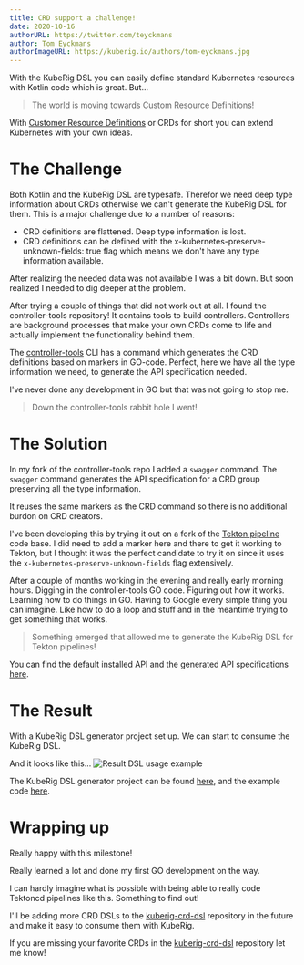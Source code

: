 ```yaml
---
title: CRD support a challenge!
date: 2020-10-16
authorURL: https://twitter.com/teyckmans
author: Tom Eyckmans
authorImageURL: https://kuberig.io/authors/tom-eyckmans.jpg
---
```


With the KubeRig DSL you can easily define standard Kubernetes resources with Kotlin code which is great. But...

> The world is moving towards Custom Resource Definitions!

With [Customer Resource Definitions](https://kubernetes.io/docs/concepts/extend-kubernetes/api-extension/custom-resources/) or CRDs for short you can extend Kubernetes with your own ideas.

# The Challenge
Both Kotlin and the KubeRig DSL are typesafe. Therefor we need deep type information about CRDs
otherwise we can't generate the KubeRig DSL for them. This is a major challenge due to a number of reasons:

- CRD definitions are flattened. Deep type information is lost.
- CRD definitions can be defined with the x-kubernetes-preserve-unknown-fields:
  true flag which means we don't have any type information available.

After realizing the needed data was not available I was a bit down. But soon realized I needed to dig deeper at the problem.

After trying a couple of things that did not work out at all. I found the controller-tools repository!
It contains tools to build controllers. Controllers are background processes that make your own CRDs come to life
and actually implement the functionality behind them.

The [controller-tools](https://github.com/kubernetes-sigs/controller-tools) CLI has a command which generates
the CRD definitions based on markers in GO-code. Perfect, here we have all the type information we need, to generate the API specification needed.

I've never done any development in GO but that was not going to stop me.

> Down the controller-tools rabbit hole I went!

# The Solution
In my fork of the controller-tools repo I added a `swagger` command.
The `swagger` command generates the API specification for a CRD group preserving all the type information.

It reuses the same markers as the CRD command so there is no additional burdon on CRD creators.

I've been developing this by trying it out on a fork of the [Tekton pipeline](https://github.com/teyckmans/pipeline) code base.
I did need to add a marker here and there to get it working to Tekton, but I thought it was the perfect candidate
to try it on since it uses the `x-kubernetes-preserve-unknown-fields` flag extensively.

After a couple of months working in the evening and really early morning hours. Digging in the controller-tools GO code.
Figuring out how it works. Learning how to do things in GO. Having to Google every simple thing you can imagine.
Like how to do a loop and stuff and in the meantime trying to get something that works.

> Something emerged that allowed me to generate the KubeRig DSL for Tekton pipelines!

You can find the default installed API and the generated API specifications [here](https://github.com/teyckmans/pipeline/tree/crd-swagger/config/crd/swagger).

# The Result
With a KubeRig DSL generator project set up. We can start to consume the KubeRig DSL.

And it looks like this...
![Result DSL usage example](/screenshots/kuberig-crd-dsl-tektoncd-pipeline-getting-started.png)

The KubeRig DSL generator project can be found [here](https://github.com/kuberig-io/kuberig-crd-dsl/tree/main/tektoncd-pipeline),
and the example code [here](https://github.com/kuberig-io/kuberig-crd-dsl/blob/main/tektoncd-pipeline/src/test/kotlin/GettingStarted.kt).

# Wrapping up
Really happy with this milestone!

Really learned a lot and done my first GO development on the way.

I can hardly imagine what is possible with being able to really code Tektoncd pipelines like this. Something to find out!

I'll be adding more CRD DSLs to the [kuberig-crd-dsl](https://github.com/kuberig-io/kuberig-crd-dsl) repository
in the future and make it easy to consume them with KubeRig.

If you are missing your favorite CRDs in the [kuberig-crd-dsl](https://github.com/kuberig-io/kuberig-crd-dsl) repository let me know!